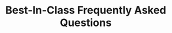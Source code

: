 ---
title: Best-In-Class Frequently Asked Questions
year:
description: This document answers many common questions regarding working with BIC vehicles.
external_url: hallways.cap.gsa.gov/app/#/gateway/best-class-bic/6692/best-in-class-faqs
content_tags: 
type: link
filters: best-in-class
---